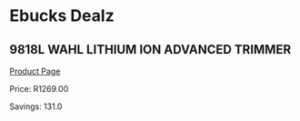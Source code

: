 
# Ebucks Dealz
## 9818L WAHL LITHIUM ION ADVANCED TRIMMER
[Product Page](https://www.ebucks.com/web/shop/productSelected.do?prodId=1191183526&catId=1186081080)

Price: R1269.00

Savings: 131.0


	
